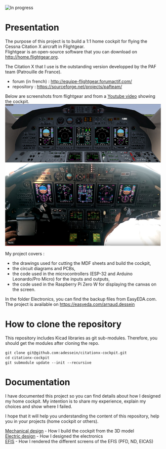 ![In progress](https://img.shields.io/badge/status-in%20progress-orange.svg)

# Presentation

The purpose of this project is to build a 1:1 home cockpit for flying the Cessna Citation X aircraft in Flightgear.  
Flightgear is an open-source software that you can download on http://home.flightgear.org.  

The Citation X that I use is the outstanding version developped by the PAF team (Patrouille de France).  
 - forum (in french) : http://equipe-flightgear.forumactif.com/  
 - repository : https://sourceforge.net/projects/pafteam/  

Below are screenshots from flightgear and from a [Youtube video](https://youtu.be/rzMN0wDuVSo?t=93) showing the cockpit.  
![Screenshot from flightgear](https://github.com/adessein/citationx-cockpit/blob/master/Mechanics/Screenshots/overview800.jpg)  
![Screenshot from youtube video](https://github.com/adessein/citationx-cockpit/blob/master/Mechanics/Screenshots/cockpitYoutube.jpg)  

My project covers :  
 - the drawings used for cutting the MDF sheets and build the cockpit,  
 - the circuit diagrams and PCBs,  
 - the code used in the microcontrollers (ESP-32 and Arduino Leonardo/Pro Micro) for the inputs and outputs,  
 - the code used in the Raspberry Pi Zero W for displaying the canvas on the screen.  
 
 In the folder Electronics, you can find the backup files from EasyEDA.com. The project is available on https://easyeda.com/arnaud.dessein

# How to clone the repository

This repository includes Kicad libraries as git sub-modules.
Therefore, you should get the modules after cloning the repo.

```
git clone git@github.com:adessein/citationx-cockpit.git
cd citationx-cockpit
git submodule update --init --recursive
```

# Documentation

I have documented this project so you can find details about how I designed my home cockpit.
My intention is to share my experience, explain my choices and show where I failed.  

I hope that it will help you understanding the content of this repository, help you in your projects (home cockpit or others).

[Mechanical design](Documentation/Mechanical-design.md) - How I build the cockpit from the 3D model  
[Electric design](Documentation/Electric-design.md) - How I designed the electronics  
[EFIS](Documentation/EFIS.md) - How I rendered the different screens of the EFIS (PFD, ND, EICAS)  

